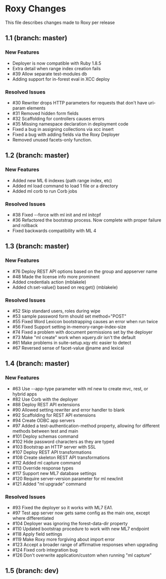 # Roxy Changes
This file describes changes made to Roxy per release

## 1.1 (branch: master)

### New Features
* Deployer is now compatible with Ruby 1.8.5
* Extra detail when range index creation fails
* \#39 Allow separate test-modules db
* Adding support for in-forest eval in XCC deploy

### Resolved Issues
* \#30 Rewriter drops HTTP parameters for requests that don't have uri-param elements
* \#31 Removed hidden form fields
* \#32 Scaffolding for controllers causes errors
* \#35 Missing namespace declaration in deployment code
* Fixed a bug in assigning collections via xcc insert
* Fixed a bug with adding fields via the Roxy Deployer
* Removed unused facets-only function.

## 1.2 (branch: master)

### New Features
* Added new ML 6 indexes (path range index, etc)
* Added ml load command to load 1 file or a directory
* Added ml corb to run Corb jobs

### Resolved Issues
* \#38 Fixed --force with ml init and ml initcpf
* \#36 Refactored the bootstrap process. Now complete with proper failure and rollback
* Fixed backwards compatibility with ML 4

## 1.3 (branch: master)

### New Features
* \#76 Deploy REST API options based on the group and appserver name
* \#48 Made the license info more prominent
* Added credentials action (mblakele)
* Added ch:set-value() based on req:get() (mblakele)

### Resolved Issues
* \#52 Skip standard users, roles during wipe
* \#53 sample password form should set method="POST"
* \#55 Fixed Word Lexicon bootstrapping causes an error when run twice
* \#56 Fixed Support setting in-memory-range-index-size
* \#74 Fixed a problem with document permissions set by the deployer
* \#73 Make "ml create" work when xquery.dir isn't the default
* \#61 Make problems in suite-setup.xqy etc easier to detect
* \#67 Reversed sense of facet-value @name and lexical

## 1.4 (branch: master)

### New Features
* \#63 Use --app-type parameter with ml new to create mvc, rest, or hybrid apps
* \#82 Use Corb with the deployer
* \#88 Deploy REST API extensions
* \#90 Allowed setting rewriter and error handler to blank
* \#92 Scaffolding for REST API extensions
* \#94 Create ODBC app servers
* \#97 Added a test-authentication-method property, allowing for different methods between test and main
* \#101 Deploy schemas command
* \#102 Hide password characters as they are typed
* \#103 Bootstrap an HTTP server with SSL
* \#107 Deploy REST API transformations
* \#108 Create skeleton REST API transformations
* \#112 Added ml capture command
* \#113 Override response types
* \#117 Support new ML7 database settings
* \#120 Require server-version parameter for ml new/init
* \#121 Added "ml upgrade" command

### Resolved Issues
* \#93 Fixed the deployer so it works with ML7 EA1.
* \#97 Test app server now gets same config as the main one, except where differentiated
* \#104 Deployer was ignoring the forest-data-dir property
* \#110 Updated bootstrap procedure to work with new ML7 endpoint
* \#118 Apply field settings
* \#119 Make Roxy more forgiving about import error
* \#123 Accept a broader range of affirmative responses when upgrading
* \#124 Fixed corb integration bug
* \#126 Don't overwrite application/custom when running "ml capture"

## 1.5 (branch: dev)
